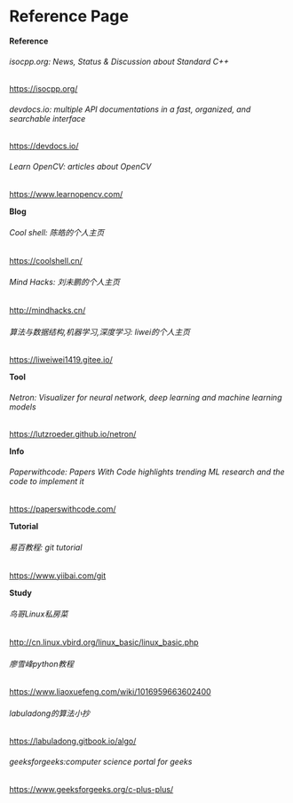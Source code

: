 # Reference Page

**Reference**
###### isocpp.org: News, Status & Discussion about Standard C++
<https://isocpp.org/>
###### devdocs.io: multiple API documentations in a fast, organized, and searchable interface
<https://devdocs.io/>
###### Learn OpenCV: articles about OpenCV
<https://www.learnopencv.com/>

**Blog**
###### Cool shell: 陈皓的个人主页
<https://coolshell.cn/>
###### Mind Hacks: 刘未鹏的个人主页
<http://mindhacks.cn/>
###### 算法与数据结构,机器学习,深度学习: liwei的个人主页
<https://liweiwei1419.gitee.io/>

**Tool**
###### Netron: Visualizer for neural network, deep learning and machine learning models
<https://lutzroeder.github.io/netron/>

**Info**
###### Paperwithcode: Papers With Code highlights trending ML research and the code to implement it
<https://paperswithcode.com/>

**Tutorial**
###### 易百教程: git tutorial
<https://www.yiibai.com/git>

**Study**
###### 鸟哥Linux私房菜
<http://cn.linux.vbird.org/linux_basic/linux_basic.php>
###### 廖雪峰python教程
<https://www.liaoxuefeng.com/wiki/1016959663602400>
###### labuladong的算法小抄
<https://labuladong.gitbook.io/algo/>
###### geeksforgeeks:computer science portal for geeks
<https://www.geeksforgeeks.org/c-plus-plus/>
